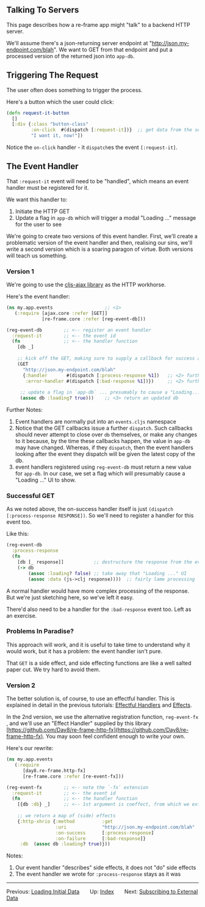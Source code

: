 ## Talking To Servers 

This page describes how a re-frame app might "talk" to a backend HTTP server.

We'll assume there's a json-returning server endpoint 
at "http://json.my-endpoint.com/blah". We want to GET from that 
endpoint and put a processed version of the returned json into `app-db`. 

## Triggering The Request

The user often does something to trigger the process. 

Here's a button which the user could click: 
```clj
(defn request-it-button
  []
  [:div {:class "button-class"
         :on-click  #(dispatch [:request-it])}  ;; get data from the server !!
         "I want it, now!"])
```

Notice the `on-click` handler - it `dispatch`es the event `[:request-it]`.

## The Event Handler

That `:request-it` event will need to be "handled", which means an event handler must be registered for it.

We want this handler to:
  1. Initiate the HTTP GET
  2. Update a flag in `app-db` which will trigger a modal "Loading ..." message for the user to see
  
We're going to create two versions of this event handler.  First, we'll create a
problematic version of the event handler and then, realising our sins, we'll write
a second version which is a soaring paragon of virtue. Both versions 
will teach us something.


### Version 1

We're going to use the [cljs-ajax library](https://github.com/JulianBirch/cljs-ajax) as the HTTP workhorse.

Here's the event handler: 
```clj
(ns my.app.events                   ;; <1>
   (:require [ajax.core :refer [GET]]
             [re-frame.core :refer [reg-event-db]))

(reg-event-db        ;; <-- register an event handler
  :request-it        ;; <-- the event id
  (fn                ;; <-- the handler function
    [db _]
   
    ;; kick off the GET, making sure to supply a callback for success and failure
    (GET
      "http://json.my-endpoint.com/blah"
      {:handler       #(dispatch [:process-response %1])   ;; <2> further dispatch !!
       :error-handler #(dispatch [:bad-response %1])})     ;; <2> further dispatch !!
      
     ;; update a flag in `app-db` ... presumably to cause a "Loading..." UI 
     (assoc db :loading? true)))    ;; <3> return an updated db 
```

Further Notes:
  1. Event handlers are normally put into an `events.cljs` namespace
  2. Notice that the GET callbacks issue a further `dispatch`. Such callbacks 
   should never attempt to close over `db` themselves, or make
   any changes to it because, by the time these callbacks happen, the value 
   in `app-db` may have changed.  Whereas, if they `dispatch`, then the event 
   handlers looking after the event they dispatch will be given the latest copy of the db.
  3. event handlers registered using `reg-event-db` must return a new value for 
   `app-db`.  In our case, we set a flag which will presumably cause a "Loading ..."
   UI to show.

### Successful GET

As we noted above, the on-success handler itself is just
`(dispatch [:process-response RESPONSE])`.  So we'll need to register a handler
for this event too.

Like this:
```clj
(reg-event-db                   
  :process-response             
  (fn
    [db [_ response]]           ;; destructure the response from the event vector
    (-> db
        (assoc :loading? false) ;; take away that "Loading ..." UI 
        (assoc :data (js->clj response))))  ;; fairly lame processing
```

A normal handler would have more complex processing of the response. But we're 
just sketching here, so we've left it easy.

There'd also need to be a handler for the `:bad-response` event too.  Left as an exercise.

### Problems In Paradise? 

This approach will work, and it is useful to take time to understand why it 
would work, but it has a problem:  the event handler isn't pure.  

That `GET` is a side effect, and side effecting functions are like a 
well salted paper cut. We try hard to avoid them.

### Version 2 

The better solution is, of course, to use an effectful handler. This 
is explained in detail in the previous tutorials: [Effectful Handlers](EffectfulHandler.md) 
and [Effects](Effects.md).  

In the 2nd version, we use the alternative registration function, `reg-event-fx` , and we'll use an 
"Effect Handler" supplied by this library 
[https://github.com/Day8/re-frame-http-fx](https://github.com/Day8/re-frame-http-fx).
You may soon feel confident enough to write your own.
 
Here's our rewrite:

```clj
(ns my.app.events                  
   (:require
      [day8.re-frame.http-fx]  
      [re-frame.core :refer [re-event-fx]))

(reg-event-fx        ;; <-- note the `-fx` extension
  :request-it        ;; <-- the event id
  (fn                ;; <-- the handler function
    [{db :db} _]     ;; <-- 1st argument is coeffect, from which we extract db 
   
    ;; we return a map of (side) effects
    {:http-xhrio {:method          :get
                  :uri             "http://json.my-endpoint.com/blah"
                  :on-success      [:process-response]
                  :on-failure      [:bad-response]}
     :db  (assoc db :loading? true)}))
```

Notes:
  1. Our event handler "describes" side effects, it does not "do" side effects
  2. The event handler we wrote for `:process-response` stays as it was
  
  
  
---
Previous:  [Loading Initial Data](Loading-Initial-Data.md)&nbsp;&nbsp;&nbsp;&nbsp;&nbsp;&nbsp;
Up:  [Index](README.md)&nbsp;&nbsp;&nbsp;&nbsp;&nbsp;&nbsp;
Next:  [Subscribing to External Data](Subscribing-To-External-Data.md)  
